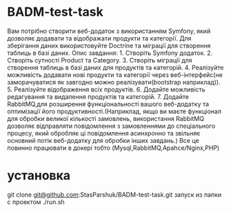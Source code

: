 # BADM-test-task
Вам потрібно створити веб-додаток з використанням Symfony, який дозволяє додавати та відображати продукти та категорії. Для зберігання даних використовуйте Doctrine та міграції для створення таблиць в базі даних.
Опис завдання:
    1. Створіть Symfony додаток.
    2. Створіть сутності Product та Category.
    3. Створіть міграції для створення таблиць в базі даних для продуктів та категорій.
    4. Реалізуйте можливість додавати нові продукти та категорії через веб-інтерфейс(не заморачуватися як завгодно можно реалізувати(bootstrap наприклад)).
    5. Реалізуйте відображення всіх продуктів.
    6. Додайте можливість редагування та видалення продуктів та категорій.
    7. Додайте RabbitMQ,для розширення функціональності вашого веб-додатку та оптимізації його продуктивності.(Наприклад, якщо ви маєте функціонал для обробки великої кількості замовлень, використання RabbitMQ дозволяє відправляти повідомлення з замовленнями до спеціального процесу, який обробляє ці повідомлення асинхронно та звільняє основний потік веб-додатку для обробки інших завдань.)
    Все це повинно працювати в докері
    тобто
    (Mysql,RabbitMQ,Apahce/Nginx,PHP)

# установка
git clone git@github.com:StasParshuk/BADM-test-task.git
запуск из папки с проектом ./run.sh
